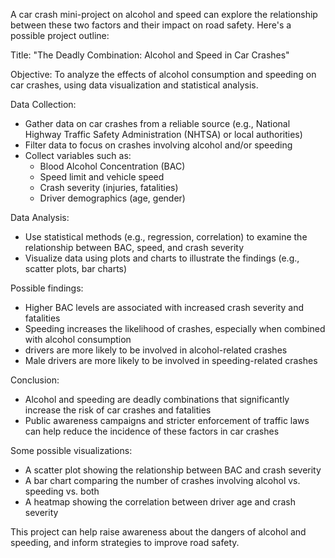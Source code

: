 A car crash mini-project on alcohol and speed can explore the relationship between these two factors and their impact on road safety. Here's a possible project outline:

Title: "The Deadly Combination: Alcohol and Speed in Car Crashes"

Objective: To analyze the effects of alcohol consumption and speeding on car crashes, using data visualization and statistical analysis.

Data Collection:

- Gather data on car crashes from a reliable source (e.g., National Highway Traffic Safety Administration (NHTSA) or local authorities)
- Filter data to focus on crashes involving alcohol and/or speeding
- Collect variables such as:
    - Blood Alcohol Concentration (BAC)
    - Speed limit and vehicle speed
    - Crash severity (injuries, fatalities)
    - Driver demographics (age, gender)

Data Analysis:

- Use statistical methods (e.g., regression, correlation) to examine the relationship between BAC, speed, and crash severity
- Visualize data using plots and charts to illustrate the findings (e.g., scatter plots, bar charts)

Possible findings:

- Higher BAC levels are associated with increased crash severity and fatalities
- Speeding increases the likelihood of crashes, especially when combined with alcohol consumption
- drivers are more likely to be involved in alcohol-related crashes
- Male drivers are more likely to be involved in speeding-related crashes

Conclusion:

- Alcohol and speeding are deadly combinations that significantly increase the risk of car crashes and fatalities
- Public awareness campaigns and stricter enforcement of traffic laws can help reduce the incidence of these factors in car crashes

Some possible visualizations:

- A scatter plot showing the relationship between BAC and crash severity
- A bar chart comparing the number of crashes involving alcohol vs. speeding vs. both
- A heatmap showing the correlation between driver age and crash severity

This project can help raise awareness about the dangers of alcohol and speeding, and inform strategies to improve road safety.
 
